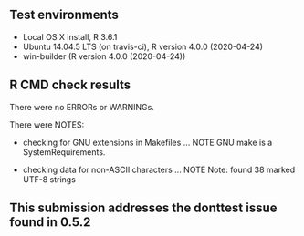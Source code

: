 ## Test environments
* Local OS X install, R 3.6.1
* Ubuntu 14.04.5 LTS (on travis-ci), R version 4.0.0 (2020-04-24)
* win-builder (R version 4.0.0 (2020-04-24))

## R CMD check results
There were no ERRORs or WARNINGs.

There were NOTES:

* checking for GNU extensions in Makefiles ... NOTE
  GNU make is a SystemRequirements.

* checking data for non-ASCII characters ... NOTE
  Note: found 38 marked UTF-8 strings
  
## This submission addresses the donttest issue found in 0.5.2
